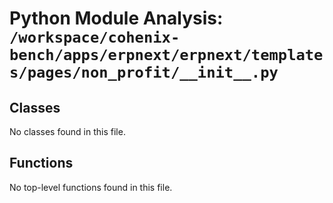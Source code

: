 # Python Module Analysis: `/workspace/cohenix-bench/apps/erpnext/erpnext/templates/pages/non_profit/__init__.py`

## Classes

No classes found in this file.


## Functions

No top-level functions found in this file.
